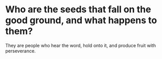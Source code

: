 # Who are the seeds that fall on the good ground, and what happens to them?

They are people who hear the word, hold onto it, and produce fruit with perseverance.
